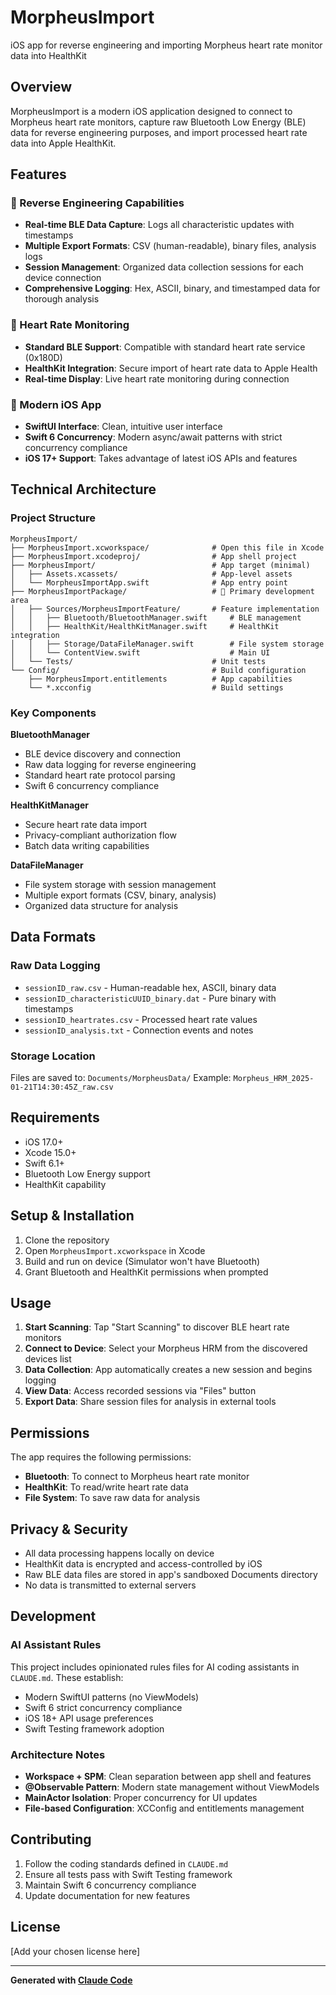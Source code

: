 # MorpheusImport

iOS app for reverse engineering and importing Morpheus heart rate monitor data into HealthKit

## Overview

MorpheusImport is a modern iOS application designed to connect to Morpheus heart rate monitors, capture raw Bluetooth Low Energy (BLE) data for reverse engineering purposes, and import processed heart rate data into Apple HealthKit.

## Features

### 🔬 Reverse Engineering Capabilities
- **Real-time BLE Data Capture**: Logs all characteristic updates with timestamps
- **Multiple Export Formats**: CSV (human-readable), binary files, analysis logs
- **Session Management**: Organized data collection sessions for each device connection
- **Comprehensive Logging**: Hex, ASCII, binary, and timestamped data for thorough analysis

### 💓 Heart Rate Monitoring
- **Standard BLE Support**: Compatible with standard heart rate service (0x180D)
- **HealthKit Integration**: Secure import of heart rate data to Apple Health
- **Real-time Display**: Live heart rate monitoring during connection

### 📱 Modern iOS App
- **SwiftUI Interface**: Clean, intuitive user interface
- **Swift 6 Concurrency**: Modern async/await patterns with strict concurrency compliance
- **iOS 17+ Support**: Takes advantage of latest iOS APIs and features

## Technical Architecture

### Project Structure
```
MorpheusImport/
├── MorpheusImport.xcworkspace/              # Open this file in Xcode
├── MorpheusImport.xcodeproj/                # App shell project
├── MorpheusImport/                          # App target (minimal)
│   ├── Assets.xcassets/                     # App-level assets
│   └── MorpheusImportApp.swift              # App entry point
├── MorpheusImportPackage/                   # 🚀 Primary development area
│   ├── Sources/MorpheusImportFeature/       # Feature implementation
│   │   ├── Bluetooth/BluetoothManager.swift     # BLE management
│   │   ├── HealthKit/HealthKitManager.swift     # HealthKit integration
│   │   ├── Storage/DataFileManager.swift        # File system storage
│   │   └── ContentView.swift                    # Main UI
│   └── Tests/                               # Unit tests
└── Config/                                  # Build configuration
    ├── MorpheusImport.entitlements          # App capabilities
    └── *.xcconfig                           # Build settings
```

### Key Components

**BluetoothManager**
- BLE device discovery and connection
- Raw data logging for reverse engineering
- Standard heart rate protocol parsing
- Swift 6 concurrency compliance

**HealthKitManager**  
- Secure heart rate data import
- Privacy-compliant authorization flow
- Batch data writing capabilities

**DataFileManager**
- File system storage with session management
- Multiple export formats (CSV, binary, analysis)
- Organized data structure for analysis

## Data Formats

### Raw Data Logging
- `sessionID_raw.csv` - Human-readable hex, ASCII, binary data
- `sessionID_characteristicUUID_binary.dat` - Pure binary with timestamps
- `sessionID_heartrates.csv` - Processed heart rate values
- `sessionID_analysis.txt` - Connection events and notes

### Storage Location
Files are saved to: `Documents/MorpheusData/`
Example: `Morpheus_HRM_2025-01-21T14:30:45Z_raw.csv`

## Requirements

- iOS 17.0+
- Xcode 15.0+
- Swift 6.1+
- Bluetooth Low Energy support
- HealthKit capability

## Setup & Installation

1. Clone the repository
2. Open `MorpheusImport.xcworkspace` in Xcode
3. Build and run on device (Simulator won't have Bluetooth)
4. Grant Bluetooth and HealthKit permissions when prompted

## Usage

1. **Start Scanning**: Tap "Start Scanning" to discover BLE heart rate monitors
2. **Connect to Device**: Select your Morpheus HRM from the discovered devices list
3. **Data Collection**: App automatically creates a new session and begins logging
4. **View Data**: Access recorded sessions via "Files" button
5. **Export Data**: Share session files for analysis in external tools

## Permissions

The app requires the following permissions:
- **Bluetooth**: To connect to Morpheus heart rate monitor  
- **HealthKit**: To read/write heart rate data
- **File System**: To save raw data for analysis

## Privacy & Security

- All data processing happens locally on device
- HealthKit data is encrypted and access-controlled by iOS
- Raw BLE data files are stored in app's sandboxed Documents directory
- No data is transmitted to external servers

## Development

### AI Assistant Rules
This project includes opinionated rules files for AI coding assistants in `CLAUDE.md`. These establish:
- Modern SwiftUI patterns (no ViewModels)
- Swift 6 strict concurrency compliance  
- iOS 18+ API usage preferences
- Swift Testing framework adoption

### Architecture Notes
- **Workspace + SPM**: Clean separation between app shell and features
- **@Observable Pattern**: Modern state management without ViewModels
- **MainActor Isolation**: Proper concurrency for UI updates
- **File-based Configuration**: XCConfig and entitlements management

## Contributing

1. Follow the coding standards defined in `CLAUDE.md`
2. Ensure all tests pass with Swift Testing framework
3. Maintain Swift 6 concurrency compliance
4. Update documentation for new features

## License

[Add your chosen license here]

---

**Generated with [Claude Code](https://claude.ai/code)**